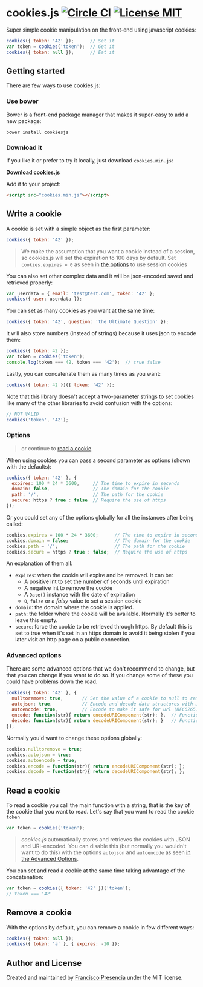 # cookies.js [![Circle CI](https://circleci.com/gh/franciscop/cookies.js/tree/master.svg?style=shield)](https://circleci.com/gh/franciscop/cookies.js/tree/master) [![License MIT](https://img.shields.io/badge/license-MIT-blue.svg)](https://github.com/umbrellajs/umbrella/blob/master/LICENSE)

Super simple cookie manipulation on the front-end using javascript cookies:

```js
cookies({ token: '42' });      // Set it
var token = cookies('token');  // Get it
cookies({ token: null });      // Eat it
```



## Getting started

There are few ways to use cookies.js:



### Use bower

Bower is a front-end package manager that makes it super-easy to add a new package:

```
bower install cookiesjs
```


### Download it

If you like it or prefer to try it locally, just download `cookies.min.js`:

[**Download cookies.js**](https://raw.githubusercontent.com/franciscop/cookies.js/master/cookies.min.js)

Add it to your project:

```html
<script src="cookies.min.js"></script>
```




## Write a cookie

A cookie is set with a simple object as the first parameter:

```js
cookies({ token: '42' });
```

> We make the assumption that you want a cookie instead of a session, so cookies.js will set the expiration to 100 days by default. Set `cookies.expires = 0` as seen in [the options](#options) to use session cookies

You can also set other complex data and it will be json-encoded saved and retrieved properly:

```js
var userdata = { email: 'test@test.com', token: '42' };
cookies({ user: userdata });
```

You can set as many cookies as you want at the same time:

```js
cookies({ token: '42', question: 'the Ultimate Question' });
```

It will also store numbers (instead of strings) because it uses json to encode them:

```js
cookies({ token: 42 });
var token = cookies('token');
console.log(token === 42, token === '42');  // true false
```

Lastly, you can concatenate them as many times as you want:

```js
cookies({ token: 42 })({ token: '42' });
```

Note that this library doesn't accept a two-parameter strings to set cookies like many of the other libraries to avoid confusion with the options:

```js
// NOT VALID
cookies('token', '42');
```



### Options

> or continue to [read a cookie](#read-a-cookie)

When using cookies you can pass a second parameter as options (shown with the defaults):

```js
cookies({ token: '42' }, {
  expires: 100 * 24 * 3600,     // The time to expire in seconds
  domain: false,                // The domain for the cookie
  path: '/',                    // The path for the cookie
  secure: https ? true : false  // Require the use of https
});
```

Or you could set any of the options globally for all the instances after being called:

```js
cookies.expires = 100 * 24 * 3600;      // The time to expire in seconds
cookies.domain = false;                 // The domain for the cookie
cookies.path = '/';                     // The path for the cookie
cookies.secure = https ? true : false;  // Require the use of https
```

An explanation of them all:

- `expires`: when the cookie will expire and be removed. It can be:
  - A positive int to set the number of seconds until expiration
  - A negative int to remove the cookie
  - A `Date()` instance with the date of expiration
  - `0`, `false` or a *falsy* value to set a session cookie
- `domain`: the domain where the cookie is applied.
- `path`: the folder where the cookie will be available. Normally it's better to leave this empty.
- `secure`: force the cookie to be retrieved through https. By default this is set to true when it's set in an https domain to avoid it being stolen if you later visit an http page on a public connection.


### Advanced options

There are some advanced options that we don't recommend to change, but that you can change if you want to do so. If you change some of these you could have problems down the road.

```js
cookies({ token: '42' }, {
  nulltoremove: true,       // Set the value of a cookie to null to remove it
  autojson: true,           // Encode and decode data structures with JSON
  autoencode: true,         // Encode to make it safe for url (RFC6265)
  encode: function(str){ return encodeURIComponent(str); },  // Function to encode it
  decode: function(str){ return decodeURIComponent(str); }   // Function to decode it
});
```

Normally you'd want to change these options globally:

```js
cookies.nulltoremove = true;
cookies.autojson = true;
cookies.autoencode = true;
cookies.encode = function(str){ return encodeURIComponent(str); };
cookies.decode = function(str){ return decodeURIComponent(str); };
```



## Read a cookie

To read a cookie you call the main function with a string, that is the key of the cookie that you want to read. Let's say that you want to read the cookie `token`

```js
var token = cookies('token');
```

> *cookies.js* automatically stores and retrieves the cookies with JSON and URI-encoded. You can disable this (but normally you wouldn't want to do this) with the options `autojson` and `autoencode` as seen [in the Advanced Options](#advanced-options).

You can set and read a cookie at the same time taking advantage of the concatenation:

```js
var token = cookies({ token: '42' })('token');
// token === '42'
```



## Remove a cookie

With the options by default, you can remove a cookie in few different ways:

```js
cookies({ token: null });
cookies({ token: 'a' }, { expires: -10 });
```




## Author and License

Created and maintained by [Francisco Presencia](https://github.com/franciscop) under the MIT license.
